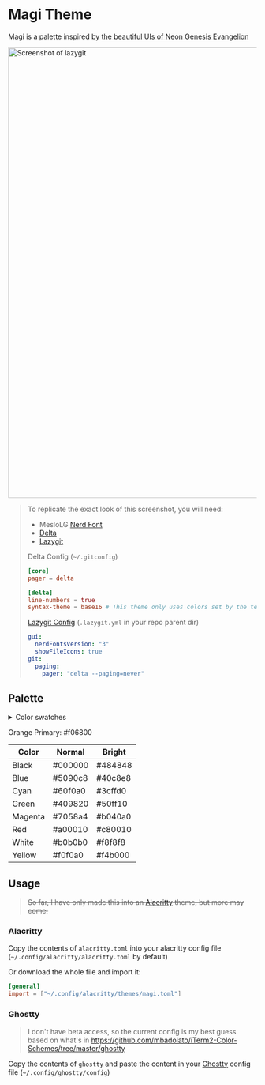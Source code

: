 # Magi Theme

Magi is a palette inspired by [the beautiful UIs of Neon Genesis Evangelion](https://www.reddit.com/r/FUI/comments/762sx3/neon_genesis_evangelion_fui_images_and_gifs/)

<img width="912" alt="Screenshot of lazygit" src="https://github.com/user-attachments/assets/8981ec19-f86a-4c55-a8f4-e3927bab4351">

>To replicate the exact look of this screenshot, you will need:
>
> - MesloLG [Nerd Font](https://github.com/ryanoasis/nerd-fonts)
> - [Delta](https://github.com/dandavison/delta)
> - [Lazygit](https://github.com/jesseduffield/lazygit)
>
> Delta Config (`~/.gitconfig`)
>
> ```toml
> [core]
> pager = delta
> 
> [delta]
> line-numbers = true
> syntax-theme = base16 # This theme only uses colors set by the terminal
> ```
>
> [Lazygit Config](https://github.com/jesseduffield/lazygit/blob/master/docs/Config.md) (`.lazygit.yml` in your repo parent dir)
>
> ```yaml
> gui:
>   nerdFontsVersion: "3"
>   showFileIcons: true
> git:
>   paging:
>     pager: "delta --paging=never"
> ```

## Palette

<details>
<summary>Color swatches</summary>

![Color Picker - F06800](https://github.com/user-attachments/assets/103854fb-f976-4cfc-acf1-3a152155f01f)

![magi-normal](https://github.com/user-attachments/assets/921d002d-d7fa-4bc0-8809-1783b89c9268)

![magi-bright](https://github.com/user-attachments/assets/9bdc9a91-1106-4623-b0f7-434fae052896)
</details>

Orange Primary: #f06800

| Color   | Normal  | Bright  |
| ------- | ------- | ------- |
| Black   | #000000 | #484848 |
| Blue    | #5090c8 | #40c8e8 |
| Cyan    | #60f0a0 | #3cffd0 |
| Green   | #409820 | #50ff10 |
| Magenta | #7058a4 | #b040a0 |
| Red     | #a00010 | #c80010 |
| White   | #b0b0b0 | #f8f8f8 |
| Yellow  | #f0f0a0 | #f4b000 |

## Usage

> ~~So far, I have only made this into an [Alacritty](https://github.com/alacritty/alacritty) theme, but more may come.~~

### Alacritty

Copy the contents of `alacritty.toml` into your alacritty config file (`~/.config/alacritty/alacritty.toml` by default)

Or download the whole file and import it:

```toml
[general]
import = ["~/.config/alacritty/themes/magi.toml"]
```

### Ghostty

> I don't have beta access, so the current config is my best guess based on what's in <https://github.com/mbadolato/iTerm2-Color-Schemes/tree/master/ghostty>

Copy the contents of `ghostty` and paste the content in your [Ghostty](https://github.com/ghostty-org) config file (`~/.config/ghostty/config`)
